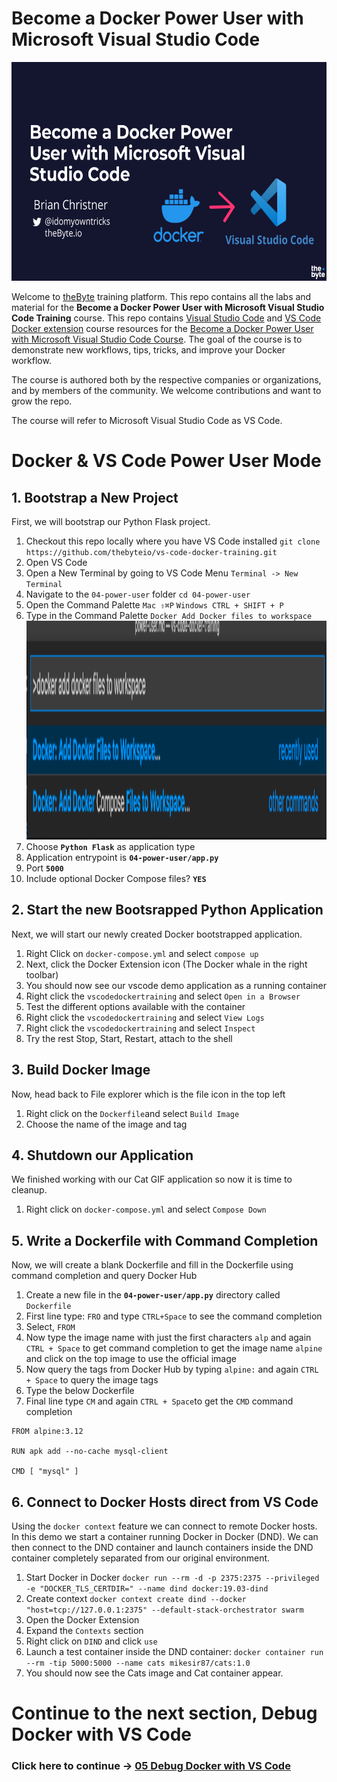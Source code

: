 # Become a Docker Power User with Microsoft Visual Studio Code

<img src="./../img/vs-code-docker-training.png" alt="VS Code and Docker training" height="350"> 

Welcome to [theByte](https://www.thebyte.io) training platform. This repo contains all the labs and material for the **Become a Docker Power User with Microsoft Visual Studio Code Training** course. This repo contains [Visual Studio Code](https://code.visualstudio.com) and [VS Code Docker extension](https://marketplace.visualstudio.com/items?itemName=ms-azuretools.vscode-docker) course resources for the [Become a Docker Power User with Microsoft Visual Studio Code Course](https://www.thebyte.io/become-a-docker-power-user-with-microsoft-visual-studio-code). The goal of the course is to demonstrate new workflows, tips, tricks, and improve your Docker workflow.

The course is authored both by the respective companies or organizations, and by members of the community. We welcome contributions and want to grow the repo.

The course will refer to Microsoft Visual Studio Code as VS Code.

# Docker & VS Code Power User Mode

## 1. Bootstrap a New Project

First, we will bootstrap our Python Flask project.

1. Checkout this repo locally where you have VS Code installed `git clone https://github.com/thebyteio/vs-code-docker-training.git`
2. Open VS Code
3. Open a New Terminal by going to VS Code Menu `Terminal -> New Terminal` 
4. Navigate to the `04-power-user` folder `cd 04-power-user`
5. Open the Command Palette `Mac ⇧⌘P` `Windows CTRL + SHIFT + P`
6. Type in the Command Palette `Docker Add Docker files to workspace`
   <img src="./../img/04-add-docker-files-to-work-space.png" alt="Add Docker files to workspace" height="350"> 
7. Choose **`Python Flask`** as application type
8. Application entrypoint is **`04-power-user/app.py`**
9. Port **`5000`**
10. Include optional Docker Compose files? **`YES`**

## 2. Start the new Bootsrapped Python Application
Next, we will start our newly created Docker bootstrapped application.

1. Right Click on `docker-compose.yml` and select `compose up`
2. Next, click the Docker Extension icon (The Docker whale in the right toolbar)
3. You should now see our vscode demo application as a running container
4. Right click the `vscodedockertraining` and select `Open in a Browser`
5. Test the different options available with the container
6.  Right click the `vscodedockertraining` and select `View Logs`
7.  Right click the `vscodedockertraining` and select `Inspect`
8.  Try the rest Stop, Start, Restart, attach to the shell

## 3. Build Docker Image

Now, head back to File explorer which is the file icon in the top left

1. Right click on the `Dockerfile`and select `Build Image`
2. Choose the name of the image and tag

## 4. Shutdown our Application

We finished working with our Cat GIF application so now it is time to cleanup.

1. Right click on `docker-compose.yml` and select `Compose Down`

## 5. Write a Dockerfile with Command Completion

Now, we will create a blank Dockerfile and fill in the Dockerfile using command completion and query Docker Hub

1. Create a new file in the **`04-power-user/app.py`** directory called `Dockerfile`
2. First line type: `FRO` and type `CTRL+Space` to see the command completion
3. Select, `FROM`
4. Now type the image name with just the first characters `alp` and again `CTRL + Space` to get command completion to get the image name `alpine` and click on the top image to use the official image
5. Now query the tags from Docker Hub by typing `alpine:` and again `CTRL + Space` to query the image tags
6. Type the below Dockerfile
7. Final line type `CM` and again `CTRL + Space`to get the `CMD` command completion

```docker
FROM alpine:3.12

RUN apk add --no-cache mysql-client

CMD [ "mysql" ]
```

## 6. Connect to Docker Hosts direct from VS Code

Using the `docker context` feature we can connect to remote Docker hosts. In this demo we start a container running Docker in Docker (DND). We can then connect to the DND container and launch containers inside the DND container completely separated from our original environment.

1. Start Docker in Docker `docker run --rm -d -p 2375:2375 --privileged -e "DOCKER_TLS_CERTDIR=" --name dind docker:19.03-dind`
2. Create context `docker context create dind --docker "host=tcp://127.0.0.1:2375" --default-stack-orchestrator swarm`
3. Open the Docker Extension
4. Expand the `Contexts` section
5. Right click on `DIND` and click `use`
6. Launch a test container inside the DND container: `docker container run --rm -tip 5000:5000 --name cats mikesir87/cats:1.0`
7. You should now see the Cats image and Cat container appear.

# Continue to the next section, Debug Docker with VS Code

### Click here to continue -> [05 Debug Docker with VS Code](./../05-debug-docker/debug-docker-vscode.md)
